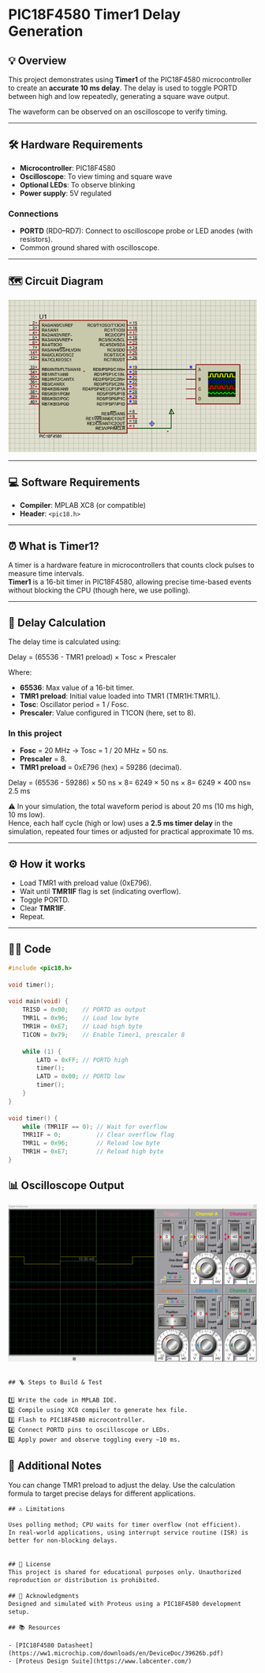 # PIC18F4580 Timer1 Delay Generation

## 💡 Overview
This project demonstrates using **Timer1** of the PIC18F4580 microcontroller to create an **accurate 10 ms delay**. The delay is used to toggle PORTD between high and low repeatedly, generating a square wave output.  

The waveform can be observed on an oscilloscope to verify timing.

---

## 🛠️ Hardware Requirements

- **Microcontroller**: PIC18F4580
- **Oscilloscope**: To view timing and square wave
- **Optional LEDs**: To observe blinking
- **Power supply**: 5V regulated

### Connections

- **PORTD** (RD0–RD7): Connect to oscilloscope probe or LED anodes (with resistors).
- Common ground shared with oscilloscope.

---

## 🗺️ Circuit Diagram

![Schematic](timer1.png)

---

## 💻 Software Requirements

- **Compiler**: MPLAB XC8 (or compatible)
- **Header**: `<pic18.h>`

---

## ⏰ What is Timer1?

A timer is a hardware feature in microcontrollers that counts clock pulses to measure time intervals.  
**Timer1** is a 16-bit timer in PIC18F4580, allowing precise time-based events without blocking the CPU (though here, we use polling).

---

## 🧮 Delay Calculation

The delay time is calculated using:

Delay = (65536 - TMR1 preload) × Tosc × Prescaler

Where:  
- **65536**: Max value of a 16-bit timer.  
- **TMR1 preload**: Initial value loaded into TMR1 (TMR1H:TMR1L).  
- **Tosc**: Oscillator period = 1 / Fosc.  
- **Prescaler**: Value configured in T1CON (here, set to 8).

### In this project

- **Fosc** = 20 MHz → Tosc = 1 / 20 MHz = 50 ns.
- **Prescaler** = 8.
- **TMR1 preload** = 0xE796 (hex) = 59286 (decimal).

Delay = (65536 - 59286) × 50 ns × 8= 6249 × 50 ns × 8= 6249 × 400 ns≈ 2.5 ms

⚠️ In your simulation, the total waveform period is about 20 ms (10 ms high, 10 ms low).  
Hence, each half cycle (high or low) uses a **2.5 ms timer delay** in the simulation, repeated four times or adjusted for practical approximate 10 ms.

---

## ⚙️ How it works

- Load TMR1 with preload value (0xE796).
- Wait until **TMR1IF** flag is set (indicating overflow).
- Toggle PORTD.
- Clear **TMR1IF**.
- Repeat.

---

## 🧑‍💻 Code

```c
#include <pic18.h>

void timer();

void main(void) {
    TRISD = 0x00;    // PORTD as output
    TMR1L = 0x96;    // Load low byte
    TMR1H = 0xE7;    // Load high byte
    T1CON = 0x79;    // Enable Timer1, prescaler 8

    while (1) {
        LATD = 0xFF; // PORTD high
        timer();
        LATD = 0x00; // PORTD low
        timer();
    }
}

void timer() {
    while (TMR1IF == 0); // Wait for overflow
    TMR1IF = 0;          // Clear overflow flag
    TMR1L = 0x96;        // Reload low byte
    TMR1H = 0xE7;        // Reload high byte
}

```

## 📊 Oscilloscope Output

![Schematic](timer1_osc.png)

```

## 🪜 Steps to Build & Test

1️⃣ Write the code in MPLAB IDE.
2️⃣ Compile using XC8 compiler to generate hex file.
3️⃣ Flash to PIC18F4580 microcontroller.
4️⃣ Connect PORTD pins to oscilloscope or LEDs.
5️⃣ Apply power and observe toggling every ~10 ms.

```

## 💬 Additional Notes

You can change TMR1 preload to adjust the delay.
Use the calculation formula to target precise delays for different applications.

``` 
## ⚠️ Limitations

Uses polling method; CPU waits for timer overflow (not efficient).
In real-world applications, using interrupt service routine (ISR) is better for non-blocking delays.


## 📄 License
This project is shared for educational purposes only. Unauthorized reproduction or distribution is prohibited.

## 🙏 Acknowledgments
Designed and simulated with Proteus using a PIC18F4580 development setup.

## 📚 Resources

- [PIC18F4580 Datasheet](https://ww1.microchip.com/downloads/en/DeviceDoc/39626b.pdf)
- [Proteus Design Suite](https://www.labcenter.com/)

```

